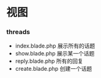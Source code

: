 # 视图
### threads
* index.blade.php 展示所有的话题
* show.blade.php 展示某一个话题
* reply.blade.php 所有的回复
* create.blade.php 创建一个话题


